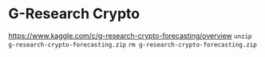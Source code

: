 # G-Research Crypto
 https://www.kaggle.com/c/g-research-crypto-forecasting/overview
`unzip g-research-crypto-forecasting.zip`
`rm g-research-crypto-forecasting.zip`
